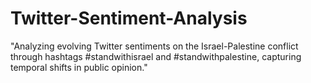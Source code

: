 # Twitter-Sentiment-Analysis
"Analyzing evolving Twitter sentiments on the Israel-Palestine conflict through hashtags #standwithisrael and #standwithpalestine, capturing temporal shifts in public opinion."
